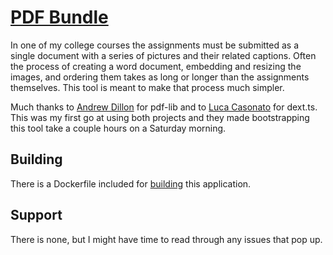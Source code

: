 # [PDF Bundle](pdf-bundle.nll.sh)

In one of my college courses the assignments must be submitted as a single
document with a series of pictures and their related captions. Often the
process of creating a word document, embedding and resizing the images, and
ordering them takes as long or longer than the assignments themselves. This
tool is meant to make that process much simpler.

Much thanks to [Andrew Dillon](https://github.com/Hopding/pdf-lib) for pdf-lib
and to [Luca Casonato](https://github.com/lucacasonato/dext.ts) for dext.ts.
This was my first go at using both projects and they made bootstrapping this
tool take a couple hours on a Saturday morning.

## Building

There is a Dockerfile included for [building](https://docs.docker.com/engine/reference/commandline/image_build/)
this application.

## Support

There is none, but I might have time to read through any issues that pop up.
